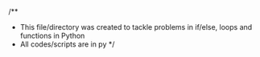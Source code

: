 /**
* This file/directory was created to tackle problems in if/else, loops and functions in Python
* All codes/scripts are in py
*/
